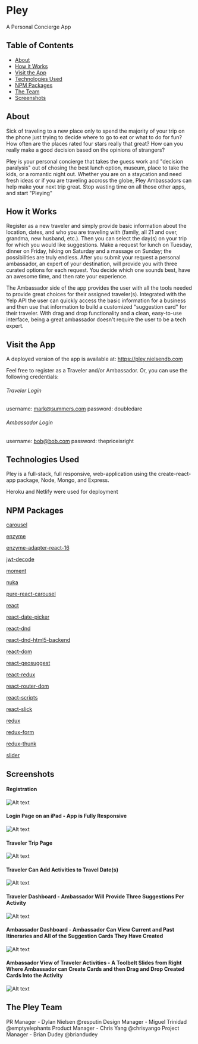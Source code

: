 # Pley
A Personal Concierge App

## Table of Contents

- [About](#about)
- [How it Works](#how-it-works)
- [Visit the App](#visit-the-app)
- [Technologies Used](#technologies-used)
- [NPM Packages](#npm-packages)
- [The Team](#the-pley-team)
- [Screenshots](#supported-browsers)

## About

Sick of traveling to a new place only to spend the majority of your trip on the phone just trying to decide where to go to eat or what to do for fun? How often are the places rated four stars really that great? How can you really make a good decision based on the opinions of strangers?

Pley is your personal concierge that takes the guess work and "decision paralysis" out of chosing the best lunch option, museum, place to take the kids, or a romantic night out. Whether you are on a staycation and need fresh ideas or if you are traveling accross the globe, Pley Ambassadors can help make your next trip great. Stop wasting time on all those other apps, and start "Pleying"

## How it Works
Register as a new traveler and simply provide basic information about the location, dates, and who you are traveling with (family, all 21 and over, grandma, new husband, etc.). Then you can select the day(s) on your trip for which you would like suggestions. Make a request for lunch on Tuesday, dinner on Friday, hiking on Saturday and a massage on Sunday; the possibilities are truly endless. After you submit your request a personal ambassador, an expert of your destination, will provide you with three curated options for each request. You decide which one sounds best, have an awesome time, and then rate your experience.

The Ambassador side of the app provides the user with all the tools needed to provide great choices for their assigned traveler(s). Integrated with the Yelp API the user can quickly access the basic information for a business and then use that information to build a customized "suggestion card" for their traveler. With drag and drop functionality and a clean, easy-to-use interface, being a great ambassador doesn't require the user to be a tech expert.

## Visit the App
A deployed version of the app is available at: https://pley.nielsendb.com

Feel free to register as a Traveler and/or Ambassador. Or, you can use the following credentials:

###### Traveler Login
username: mark@summers.com 
password: doubledare

###### Ambassador Login
username: bob@bob.com
password: thepriceisright

## Technologies Used
Pley is a full-stack, full responsive, web-application using the create-react-app package, Node, Mongo, and Express.

Heroku and Netlify were used for deployment

## NPM Packages
[carousel](https://www.npmjs.com/package/carousel)

[enzyme](https://www.npmjs.com/package/enzyme)

[enzyme-adapter-react-16](https://www.npmjs.com/package/enzyme-adapter-react-16)

[jwt-decode](https://www.npmjs.com/package/jwt-decode)

[moment](https://www.npmjs.com/package/moment)

[nuka](https://www.npmjs.com/package/nuka-carousel)

[pure-react-carousel](https://www.npmjs.com/package/pure-react-carousel)

[react](https://www.npmjs.com/package/react)

[react-date-picker](https://www.npmjs.com/package/react-day-picker)

[react-dnd](https://www.npmjs.com/package/react-dnd)

[react-dnd-html5-backend](https://www.npmjs.com/package/react-dnd-html5-backend)

[react-dom](https://www.npmjs.com/package/react-dom)

[react-geosuggest](https://www.npmjs.com/package/react-geosuggest)

[react-redux](https://www.npmjs.com/package/react-redux)

[react-router-dom](https://www.npmjs.com/package/react-router-dom)

[react-scripts](https://www.npmjs.com/package/enzyme-adapter-react-16)

[react-slick](https://www.npmjs.com/package/react-slick)

[redux](https://www.npmjs.com/package/redux)

[redux-form](https://www.npmjs.com/package/redux-form)

[redux-thunk](https://www.npmjs.com/package/redux-thunk)

[slider](https://www.npmjs.com/package/slider)

## Screenshots
#### Registration
![Alt text](https://github.com/thinkful-ei18/dmbc-client/blob/master/Screenshots/RegisterPage.png?raw=true "Pley Registration Page")
#### Login Page on an iPad - App is Fully Responsive
![Alt text](https://github.com/thinkful-ei18/dmbc-client/blob/master/Screenshots/ResponsiveLogin.png?raw=true "Pley Login Page")
#### Traveler Trip Page
![Alt text](https://github.com/thinkful-ei18/dmbc-client/blob/master/Screenshots/TripDetails.png?raw=true "Pley Trip Details")
#### Traveler Can Add Activities to Travel Date(s)
![Alt text](https://github.com/thinkful-ei18/dmbc-client/blob/master/Screenshots/RequestingSuggestions.png?raw=true "Pley Traveler Activities Page")
#### Traveler Dashboard - Ambassador Will Provide Three Suggestions Per Activity
![Alt text](https://github.com/thinkful-ei18/dmbc-client/blob/master/Screenshots/TravelerDashboard.png?raw=true "Pley Traveler Dashboard")
#### Ambassador Dashboard - Ambassador Can View Current and Past Itineraries and All of the Suggestion Cards They Have Created
![Alt text](https://github.com/thinkful-ei18/dmbc-client/blob/master/Screenshots/AmbassadorPage.png?raw=true "Pley Ambassador Dashboard")
#### Ambassador View of Traveler Activities - A Toolbelt Slides from Right Where Ambassador can Create Cards and then Drag and Drop Created Cards Into the Activity
![Alt text](https://github.com/thinkful-ei18/dmbc-client/blob/master/Screenshots/AmbassadorToolbelt.png?raw=true "Pley Ambassador Toolbelt")


## The Pley Team
PR Manager - Dylan Nielsen @resputin
Design Manager - Miguel Trinidad @emptyelephants
Product Manager - Chris Yang @chrisyango
Project Manager - Brian Dudey @briandudey
